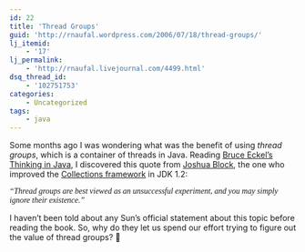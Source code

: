 ```yaml
---
id: 22
title: 'Thread Groups'
guid: 'http://rnaufal.wordpress.com/2006/07/18/thread-groups/'
lj_itemid:
    - '17'
lj_permalink:
    - 'http://rnaufal.livejournal.com/4499.html'
dsq_thread_id:
    - '102751753'
categories:
    - Uncategorized
tags:
    - java
---
```


Some months ago I was wondering what was the benefit of using *thread groups*, which is a container of threads in Java. Reading [Bruce Eckel’s Thinking in Java](http://mindview.net/Books/TIJ4), I discovered this quote from [Joshua Block](http://java.sun.com/docs/books/effective/), the one who improved the [Collections framework](http://java.sun.com/docs/books/tutorial/collections/index.html) in JDK 1.2:

<font face="Georgia">*“Thread groups are best viewed as an unsuccessful experiment, and you may simply ignore their existence.”*</font>

I haven’t been told about any Sun’s official statement about this topic before reading the book. So, why do they let us spend our effort trying to figure out the value of thread groups? 🙂